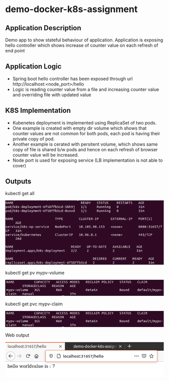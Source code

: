 # demo-docker-k8s-assignment

## Application Description
Demo app to show stateful behaviour of application.
Application is exposing hello controller which shows increase of counter value on each refresh of end point

## Application Logic 
* Spring boot hello controller has been exposed through url http://localhost:<node_port>/hello
* Logic is reading counter value from a file and increasing counter value and overriding file with updated value

##  K8S  Implementation 

* Kubenetes deployment is implemented using ReplicaSet of two pods.
* One example is created with empty dir volume which shows that counter values are not common for both pods, each pod is having their private copy of pod.
* Another example is cerated with persitent volume, which shows same copy of file is shared b/w pods and hence on each refresh of browser counter value will be increased.
* Node port is used for exposing service (LB implementation is not able to cover)

## Outputs 

kubectl get all 

![alt text](https://github.com/pramodpatwa1986/demo-docker-k8s-assignment/blob/master/KUBECTL-ALL.PNG)

kubectl get pv mypv-volume

![alt text](https://github.com/pramodpatwa1986/demo-docker-k8s-assignment/blob/master/GETPV.PNG)

kubectl get pvc mypv-claim

![alt text](https://github.com/pramodpatwa1986/demo-docker-k8s-assignment/blob/master/GETPV.PNG)

Web output

![alt text](https://github.com/pramodpatwa1986/demo-docker-k8s-assignment/blob/master/WebOutput.PNG)
